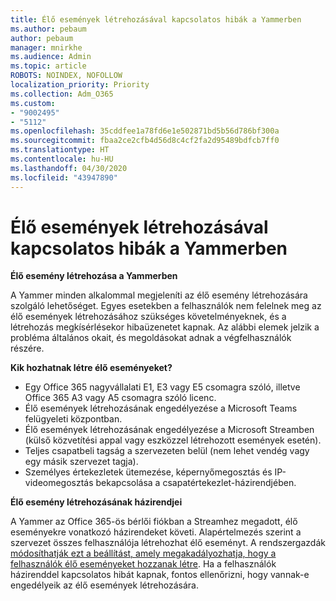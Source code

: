 ```yaml
---
title: Élő események létrehozásával kapcsolatos hibák a Yammerben
ms.author: pebaum
author: pebaum
manager: mnirkhe
ms.audience: Admin
ms.topic: article
ROBOTS: NOINDEX, NOFOLLOW
localization_priority: Priority
ms.collection: Adm_O365
ms.custom:
- "9002495"
- "5112"
ms.openlocfilehash: 35cddfee1a78fd6e1e502871bd5b56d786bf300a
ms.sourcegitcommit: fbaa2ce2cfb4d56d8c4cf2fa2d95489bdfcb7ff0
ms.translationtype: HT
ms.contentlocale: hu-HU
ms.lasthandoff: 04/30/2020
ms.locfileid: "43947890"
---
```

# <a name="live-events-in-yammer-creation-errors"></a>Élő események létrehozásával kapcsolatos hibák a Yammerben

**Élő esemény létrehozása a Yammerben**

A Yammer minden alkalommal megjeleníti az élő esemény létrehozására szolgáló lehetőséget. Egyes esetekben a felhasználók nem felelnek meg az élő események létrehozásához szükséges követelményeknek, és a létrehozás megkísérlésekor hibaüzenetet kapnak. Az alábbi elemek jelzik a probléma általános okait, és megoldásokat adnak a végfelhasználók részére.

**Kik hozhatnak létre élő eseményeket?**
- Egy Office 365 nagyvállalati E1, E3 vagy E5 csomagra szóló, illetve Office 365 A3 vagy A5 csomagra szóló licenc.
- Élő események létrehozásának engedélyezése a Microsoft Teams felügyeleti központban.
- Élő események létrehozásának engedélyezése a Microsoft Streamben (külső közvetítési appal vagy eszközzel létrehozott események esetén).
- Teljes csapatbeli tagság a szervezeten belül (nem lehet vendég vagy egy másik szervezet tagja).
- Személyes értekezletek ütemezése, képernyőmegosztás és IP-videomegosztás bekapcsolása a csapatértekezlet-házirendjében.

**Élő esemény létrehozásának házirendjei**

A Yammer az Office 365-ös bérlői fiókban a Streamhez megadott, élő eseményekre vonatkozó házirendeket követi. Alapértelmezés szerint a szervezet összes felhasználója létrehozhat élő eseményt. A rendszergazdák [módosíthatják ezt a beállítást, amely megakadályozhatja, hogy a felhasználók élő eseményeket hozzanak létre](https://docs.microsoft.com/stream/live-event-administration#enabling-and-restricting-users-to-creating). Ha a felhasználók házirenddel kapcsolatos hibát kapnak, fontos ellenőrizni, hogy vannak-e engedélyeik az élő események létrehozására.
